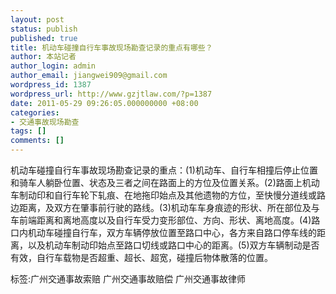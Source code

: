 ```yaml
---
layout: post
status: publish
published: true
title: 机动车碰撞自行车事故现场勘查记录的重点有哪些？
author: 本站记者
author_login: admin
author_email: jiangwei909@gmail.com
wordpress_id: 1387
wordpress_url: http://www.gzjtlaw.com/?p=1387
date: 2011-05-29 09:26:05.000000000 +08:00
categories:
- 交通事故现场勘查
tags: []
comments: []
---
```

机动车碰撞自行车事故现场勘查记录的重点：(1)机动车、自行车相撞后停止位置和骑车人躺卧位置、状态及三者之间在路面上的方位及位置关系。(2)路面上机动车制动印和自行车轮下轧痕、在地拖印始点及其他遗物的方位，至快慢分道线或路边距离，及双方在肇事前行驶的路线。(3)机动车车身痕迹的形状、所在部位及与车前端距离和离地高度以及自行车受力变形部位、方向、形状、离地高度。(4)路口内机动车碰撞自行车，双方车辆停放位置至路口中心，各方来自路口停车线的距离，以及机动车制动印始点至路口切线或路口中心的距离。(5)双方车辆制动是否有效，自行车载物是否超重、超长、超宽，碰撞后物体散落的位置。标签:广州交通事故索赔 广州交通事故赔偿 广州交通事故律师
